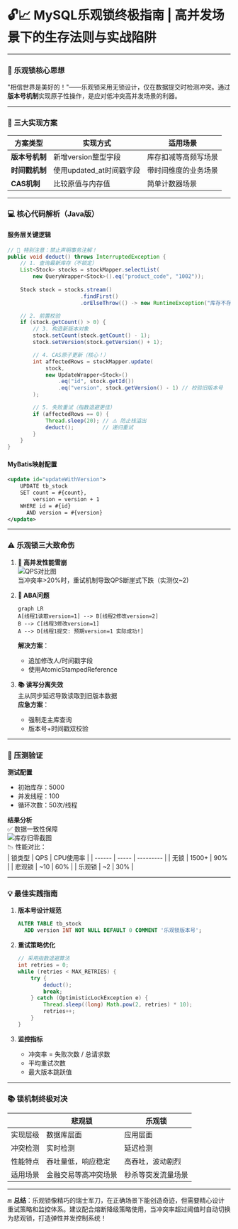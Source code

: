#  🔓📈 MySQL乐观锁终极指南 | 高并发场景下的生存法则与实战陷阱 

---

### 🌟 乐观锁核心思想
"相信世界是美好的！"——乐观锁采用无锁设计，仅在数据提交时检测冲突。通过**版本号机制**实现原子性操作，是应对低冲突高并发场景的利器。

---

### 🔑 三大实现方案
| 方案类型       | 实现方式                 | 适用场景             |
| -------------- | ------------------------ | -------------------- |
| **版本号机制** | 新增version整型字段      | 库存扣减等高频写场景 |
| **时间戳机制** | 使用updated_at时间戳字段 | 带时间维度的业务场景 |
| **CAS机制**    | 比较原值与内存值         | 简单计数器场景       |

---

### 💻 核心代码解析（Java版）

#### 服务层关键逻辑
```java
// 🚨 特别注意：禁止声明事务注解！
public void deduct() throws InterruptedException {
    // 1. 查询最新库存（不锁定）
    List<Stock> stocks = stockMapper.selectList(
        new QueryWrapper<Stock>().eq("product_code", "1002"));
    
    Stock stock = stocks.stream()
                       .findFirst()
                       .orElseThrow(() -> new RuntimeException("库存不存在"));

    // 2. 前置校验
    if (stock.getCount() > 0) {
        // 3. 构造新版本对象
        stock.setCount(stock.getCount() - 1);
        stock.setVersion(stock.getVersion() + 1);

        // 4. CAS原子更新（核心！）
        int affectedRows = stockMapper.update(
            stock,
            new UpdateWrapper<Stock>()
                .eq("id", stock.getId())
                .eq("version", stock.getVersion() - 1) // 校验旧版本号
        );

        // 5. 失败重试（指数退避更佳）
        if (affectedRows == 0) {
            Thread.sleep(20); // ⚠️ 防止栈溢出
            deduct();         // 递归重试
        }
    }
}
```

#### MyBatis映射配置
```xml
<update id="updateWithVersion">
    UPDATE tb_stock 
    SET count = #{count}, 
        version = version + 1 
    WHERE id = #{id} 
      AND version = #{version}
</update>
```

---

### ⚠️ 乐观锁三大致命伤
1. **🐢 高并发性能雪崩**  
   ![QPS对比图](https://imgtu.oss-cn-beijing.aliyuncs.com/blog_img/image-20250302172313387.png)  
   当冲突率>20%时，重试机制导致QPS断崖式下跌（实测仅~2)

2. **👻 ABA问题**  
   ```mermaid
   graph LR
   A[线程1读取version=1] --> B[线程2修改version=2]
   B --> C[线程3修改version=1]
   A --> D[线程1提交: 预期version=1 实际成功!]
   ```
   **解决方案**：  
   - 追加修改人/时间戳字段  
   - 使用AtomicStampedReference

3. **📚 读写分离失效**  
   主从同步延迟导致读取到旧版本数据  
   **应急方案**：  
   - 强制走主库查询  
   - 版本号+时间戳双校验

---

### 🧪 压测验证
**测试配置**  
- 初始库存：5000  
- 并发线程：100  
- 循环次数：50次/线程  

**结果分析**  
✅ 数据一致性保障  
![库存归零截图](https://imgtu.oss-cn-beijing.aliyuncs.com/blog_img/image-20250302172341220.png)  
📉 性能对比：  
| 锁类型 | QPS   | CPU使用率 |
| ------ | ----- | --------- |
| 无锁   | 1500+ | 90%       |
| 悲观锁 | ~10   | 60%       |
| 乐观锁 | ~2    | 30%       |

---

### 💡 最佳实践指南
1. **版本号设计规范**  
   ```sql
   ALTER TABLE tb_stock 
     ADD version INT NOT NULL DEFAULT 0 COMMENT '乐观锁版本号';
   ```

2. **重试策略优化**  
   ```java
   // 采用指数退避算法
   int retries = 0;
   while (retries < MAX_RETRIES) {
       try {
           deduct();
           break;
       } catch (OptimisticLockException e) {
           Thread.sleep((long) Math.pow(2, retries) * 10);
           retries++;
       }
   }
   ```

3. **监控指标**  
   - 冲突率 = 失败次数 / 总请求数  
   - 平均重试次数  
   - 最大版本跳跃值

---

### 📚 锁机制终极对决
|          | 悲观锁               | 乐观锁             |
| -------- | -------------------- | ------------------ |
| 实现层级 | 数据库层面           | 应用层面           |
| 冲突检测 | 实时检测             | 延迟检测           |
| 性能特点 | 吞吐量低，响应稳定   | 高吞吐，波动剧烈   |
| 适用场景 | 金融交易等高冲突场景 | 秒杀等突发流量场景 |

---

🔚 **总结**：乐观锁像精巧的瑞士军刀，在正确场景下能创造奇迹，但需要精心设计重试策略和监控体系。建议配合熔断降级策略使用，当冲突率超过阈值时自动切换为悲观锁，打造弹性并发控制系统！

<Artalk />